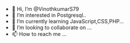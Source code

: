 - 👋 Hi, I’m @VinothkumarS79
- 👀 I’m interested in Postgresql..
- 🌱 I’m currently learning JavaScript,CSS,PHP...
- 💞️ I’m looking to collaborate on ...
- 📫 How to reach me ...

<!---
VinothkumarS79/VinothkumarS79 is a ✨ special ✨ repository because its `README.md` (this file) appears on your GitHub profile.
You can click the Preview link to take a look at your changes.
--->
